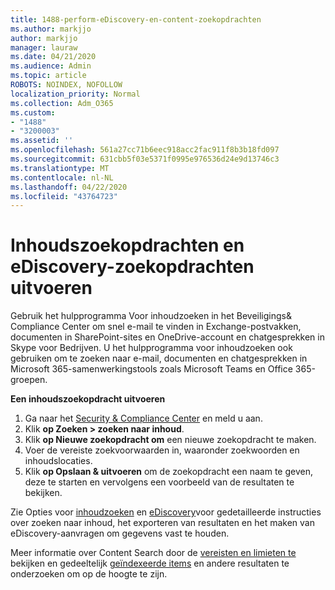 ```yaml
---
title: 1488-perform-eDiscovery-en-content-zoekopdrachten
ms.author: markjjo
author: markjjo
manager: lauraw
ms.date: 04/21/2020
ms.audience: Admin
ms.topic: article
ROBOTS: NOINDEX, NOFOLLOW
localization_priority: Normal
ms.collection: Adm_O365
ms.custom:
- "1488"
- "3200003"
ms.assetid: ''
ms.openlocfilehash: 561a27cc71b6eec918acc2fac911f8b3b18fd097
ms.sourcegitcommit: 631cbb5f03e5371f0995e976536d24e9d13746c3
ms.translationtype: MT
ms.contentlocale: nl-NL
ms.lasthandoff: 04/22/2020
ms.locfileid: "43764723"
---
```

# <a name="how-to-perform-content-searches-and-ediscovery-searches"></a>Inhoudszoekopdrachten en eDiscovery-zoekopdrachten uitvoeren

Gebruik het hulpprogramma Voor inhoudzoeken in het Beveiligings& Compliance Center om snel e-mail te vinden in Exchange-postvakken, documenten in SharePoint-sites en OneDrive-account en chatgesprekken in Skype voor Bedrijven. U het hulpprogramma voor inhoudzoeken ook gebruiken om te zoeken naar e-mail, documenten en chatgesprekken in Microsoft 365-samenwerkingstools zoals Microsoft Teams en Office 365-groepen.

**Een inhoudszoekopdracht uitvoeren**

1. Ga naar het [Security & Compliance Center](https://protection.office.com) en meld u aan.
2. Klik **op Zoeken > zoeken naar inhoud**.
3. Klik **op Nieuwe zoekopdracht om** een nieuwe zoekopdracht te maken.
4. Voer de vereiste zoekvoorwaarden in, waaronder zoekwoorden en inhoudslocaties.  
5. Klik **op Opslaan & uitvoeren** om de zoekopdracht een naam te geven, deze te starten en vervolgens een voorbeeld van de resultaten te bekijken.

Zie Opties voor [inhoudzoeken](https://docs.microsoft.com/office365/securitycompliance/content-search) en [eDiscovery](https://docs.microsoft.com/office365/securitycompliance/ediscovery-cases)voor gedetailleerde instructies over zoeken naar inhoud, het exporteren van resultaten en het maken van eDiscovery-aanvragen om gegevens vast te houden.

Meer informatie over Content Search door de [vereisten en limieten te](https://docs.microsoft.com/office365/securitycompliance/limits-for-content-search) bekijken en gedeeltelijk [geïndexeerde items](https://docs.microsoft.com/office365/securitycompliance/investigating-partially-indexed-items-in-ediscovery) en andere resultaten te onderzoeken om op de hoogte te zijn.